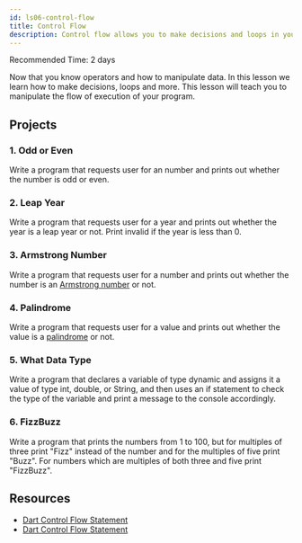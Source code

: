 ```yaml
---
id: ls06-control-flow
title: Control Flow
description: Control flow allows you to make decisions and loops in your program. This lesson will teach you to manipulate the flow of execution of your Dart program.
---
```


Recommended Time: 2 days

Now that you know operators and how to manipulate data. In this lesson we learn how to make decisions, loops and more. This lesson will teach you to manipulate the flow of execution of your program.

## Projects

### 1. Odd or Even

Write a program that requests user for an number and prints out whether the number is odd or even.

### 2. Leap Year

Write a program that requests user for a year and prints out whether the year is a leap year or not. Print invalid if the year is less than 0.

### 3. Armstrong Number

Write a program that requests user for a number and prints out whether the number is an [Armstrong number](https://en.wikipedia.org/wiki/Narcissistic_number) or not.

### 4. Palindrome

Write a program that requests user for a value and prints out whether the value is a [palindrome](https://en.wikipedia.org/wiki/Palindrome) or not.

### 5. What Data Type

Write a program that declares a variable of type dynamic and assigns it a value of type int, double, or String, and then uses an if statement to check the type of the variable and print a message to the console accordingly.

### 6. FizzBuzz

Write a program that prints the numbers from 1 to 100, but for multiples of three print "Fizz" instead of the number and for the multiples of five print "Buzz". For numbers which are multiples of both three and five print "FizzBuzz".

## Resources

- [Dart Control Flow Statement](https://www.javatpoint.com/dart-control-flow-statement)
- [Dart Control Flow Statement](https://medium.com/@MrArc/dart-control-flow-statements-d2d6005604)
